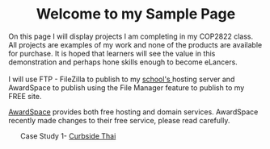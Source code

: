 
<html>

<head>

<meta charset="utf-8">
<meta name="description" content="Week 1 Assignment">
<meta name="keywords" content="HTML5 & CSS">

<meta name="author" content="S. Maz">


		
<center><h1>Welcome to my Sample Page</h1></center>



<p>On this page I will display projects I am completing in my COP2822 class. All projects are examples of my work and none of the products are available for purchase. It is hoped that learners will see the value in this demonstration and perhaps hone skills enough to become eLancers.<br>
<br>
I will use FTP - FileZilla to publish to my <a href="http://students.fscj.edu/">school's </a>hosting server and AwardSpace to publish using the File Manager feature to publish to my FREE site.<p> <a href="https://www.awardspace.com/">AwardSpace</a> provides both free hosting and domain services.  AwardSpace recently made changes to their free service, please read carefully. </p>

<ul>
    

    
Case Study 1-
[Curbside Thai](https://xm001.github.io/learnmore.github.io/ct_about.html)


</ul>
<p>&nbsp;</p>

			
